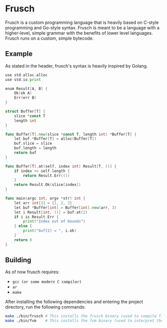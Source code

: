 # Frusch

Frusch is a custom programming language that is heavily based on C-style programming and Go-style syntax. Frusch is meant to be a language with a higher-level, simple grammar with the benefits of lower level languages. Frusch runs on a custom, simple bytecode.

## Example

As stated in the header, frusch's syntax is heavily inspired by Golang.

```go
use std.alloc.alloc
use std.io.print

enum Result[A, B] {
	Ok(ok A)
	Err(err B)
}

struct Buffer[T] {
	slice *const T
	length int
}

func Buffer[T].new(slice *const T, length int) *Buffer[T] {
	let buf *Buffer[T] = alloc(Buffer[T])
	buf.slice = slice
	buf.length = length
	return buf
}

func Buffer[T].at(self, index int) Result[T, ()] {
	if index >= self.length {
		return Result.Err(())
	}
	return Result.Ok(slice[index])
}

func main(argc int, argv *str) int {
	let arr int[3] = {1, 2, 3}
	let buf *Buffer[int] = Buffer[int].new(arr, 3)
	let i Result[int, ()] = buf.at(2)
	if i is Result.Err {
		print("Index out of bounds")
	} else {
		print("buf[2] = ", i.ok)
	}
	return 0
}
```

## Building

As of now frusch requires:

- `gcc (or some modern C compiler)`
- `ar`
- `make`

After installing the following dependencies and entering the project directory, run the following commands:

```sh
make ./bin/frusch # This installs the frusch binary (used to compile files)
make ./bin/fvm    # This installs the fvm binary (used to interpret the bytecode) 
```
